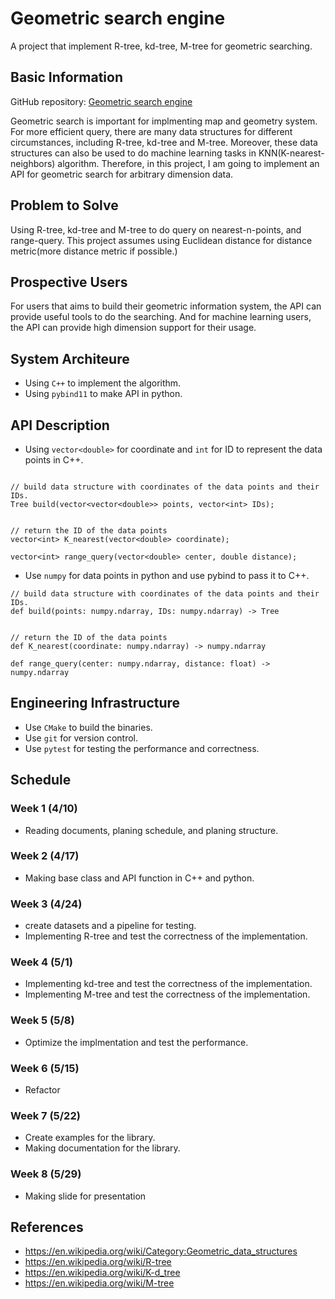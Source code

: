 # Geometric search engine

A project that implement R-tree, kd-tree, M-tree for geometric searching.

## Basic Information
GitHub repository: [Geometric search engine](https://github.com/mmi366127/Geometric-Search-Engine)

Geometric search is important for implmenting map and geometry system. For more efficient query, there are many data structures for different circumstances, including R-tree, kd-tree and M-tree. Moreover, these data structures can also be used to do machine learning tasks in KNN(K-nearest-neighbors) algorithm. Therefore, in this project, I am going to implement an API for geometric search for arbitrary dimension data. 

## Problem to Solve

Using R-tree, kd-tree and M-tree to do query on nearest-n-points, and range-query. This project assumes using Euclidean distance for distance metric(more distance metric if possible.)

## Prospective Users

For users that aims to build their geometric information system, the API can provide useful tools to do the searching. And for machine learning users, the API can provide high dimension support for their usage.

## System Architeure

- Using ``C++`` to implement the algorithm.
- Using ``pybind11`` to make API in python.


## API Description

- Using ``vector<double>`` for coordinate and ``int`` for ID to represent the data points in C++.

````c++=

// build data structure with coordinates of the data points and their IDs.
Tree build(vector<vector<double>> points, vector<int> IDs);


// return the ID of the data points
vector<int> K_nearest(vector<double> coordinate);

vector<int> range_query(vector<double> center, double distance);

````

- Use ``numpy`` for data points in python and use pybind to pass it to C++.

````python=
// build data structure with coordinates of the data points and their IDs.
def build(points: numpy.ndarray, IDs: numpy.ndarray) -> Tree


// return the ID of the data points
def K_nearest(coordinate: numpy.ndarray) -> numpy.ndarray

def range_query(center: numpy.ndarray, distance: float) -> numpy.ndarray

````

## Engineering Infrastructure

- Use ``CMake`` to build the binaries.
- Use ``git`` for version control.
- Use ``pytest`` for testing the performance and correctness.

## Schedule



### Week 1 (4/10)
- Reading documents, planing schedule, and planing structure.

### Week 2 (4/17)

- Making base class and API function in C++ and python.

### Week 3 (4/24)

- create datasets and a pipeline for testing.
- Implementing R-tree and test the correctness of the implementation.

### Week 4 (5/1)

- Implementing kd-tree and test the correctness of the implementation.
- Implementing M-tree and test the correctness of the implementation.

### Week 5 (5/8)

- Optimize the implmentation and test the performance.

### Week 6 (5/15)
- Refactor

### Week 7 (5/22)

- Create examples for the library.
- Making documentation for the library.


### Week 8 (5/29)
- Making slide for presentation 

## References

- https://en.wikipedia.org/wiki/Category:Geometric_data_structures
- https://en.wikipedia.org/wiki/R-tree
- https://en.wikipedia.org/wiki/K-d_tree
- https://en.wikipedia.org/wiki/M-tree



